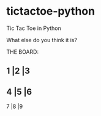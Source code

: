 # tictactoe-python

Tic Tac Toe in Python

What else do you think it is?

THE BOARD:

1  |2   |3
-------------
4  |5   |6
-------------
7  |8   |9